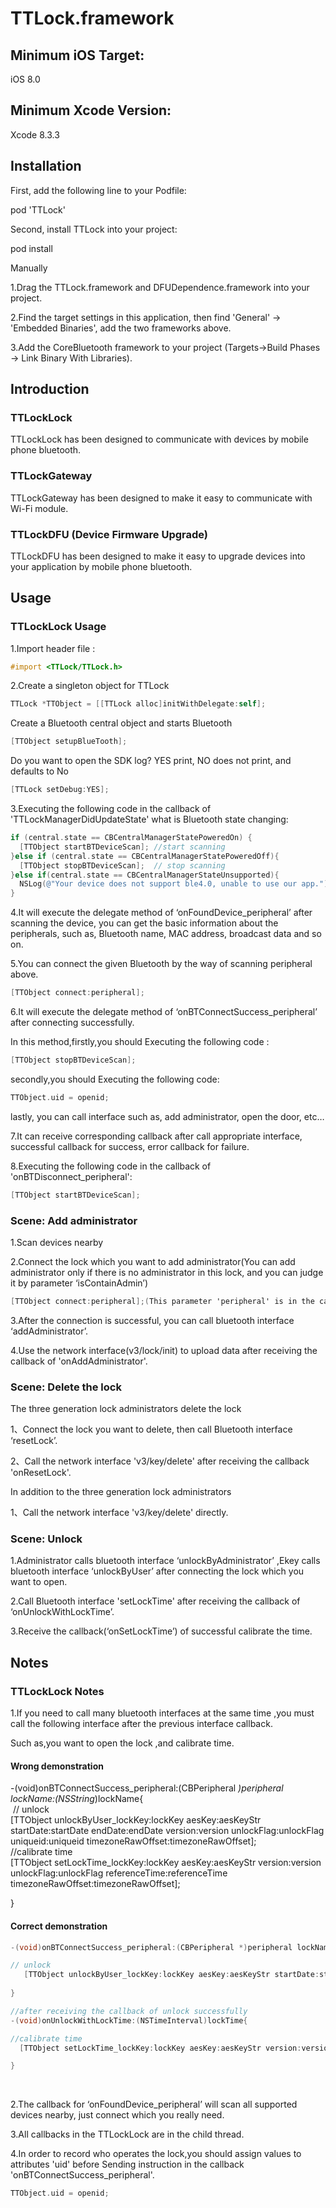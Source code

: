 # TTLock.framework


## Minimum iOS Target:
   iOS 8.0


## Minimum Xcode Version: 
   Xcode 8.3.3
   


## Installation

First, add the following line to your Podfile:

pod 'TTLock'

Second, install TTLock into your project:

pod install

Manually

1.Drag the TTLock.framework and DFUDependence.framework into your project.

2.Find the target settings in this application, then find 'General' -> 'Embedded Binaries', add the two frameworks above.

3.Add the CoreBluetooth framework to your project (Targets->Build Phases -> Link Binary With Libraries).



## Introduction

### TTLockLock
TTLockLock has been designed to communicate with devices by mobile phone bluetooth.

### TTLockGateway
TTLockGateway has been designed to make it easy to  communicate with  Wi-Fi module.

### TTLockDFU (Device Firmware Upgrade)
TTLockDFU has been designed to make it easy to upgrade devices into your application by mobile phone bluetooth.



## Usage

### TTLockLock Usage

1.Import header file :
```objective-c
#import <TTLock/TTLock.h>
```
2.Create a singleton object for TTLock
```objective-c
TTLock *TTObject = [[TTLock alloc]initWithDelegate:self];   
```
  Create a Bluetooth central object and starts Bluetooth
```objective-c  
[TTObject setupBlueTooth];  
```    
  Do you want to open the SDK log? YES print, NO does not print, and defaults to No
  ```objective-c
[TTLock setDebug:YES]; 
 ```   
3.Executing the following code in the callback of 'TTLockManagerDidUpdateState' what is Bluetooth state changing:
```objective-c
if (central.state == CBCentralManagerStatePoweredOn) {
  [TTObject startBTDeviceScan]; //start scanning
}else if (central.state == CBCentralManagerStatePoweredOff){ 
  [TTObject stopBTDeviceScan];  // stop scanning
}else if(central.state == CBCentralManagerStateUnsupported){    
  NSLog(@"Your device does not support ble4.0, unable to use our app.");   
}
```
4.It will execute the delegate method of ‘onFoundDevice_peripheral’ after scanning the device, you can get the basic information about the peripherals, such as, Bluetooth name, MAC address, broadcast data and so on.

5.You can connect the given Bluetooth by the way of scanning peripheral above.
```objective-c
[TTObject connect:peripheral];
```
6.It will execute the delegate method of ‘onBTConnectSuccess_peripheral’ after connecting successfully.
  
  In this method,firstly,you should Executing the following code :
  
```objective-c
[TTObject stopBTDeviceScan];
```

secondly,you should Executing the following code:  

``` objective-c
TTObject.uid = openid;
```
  lastly, you can call interface such as, add administrator, open the door, etc…

7.It can receive corresponding callback after call appropriate interface, successful callback for success, error callback for failure.

8.Executing the following code in the callback of 'onBTDisconnect_peripheral':
```objective-c
[TTObject startBTDeviceScan];
```

### Scene: Add administrator
1.Scan devices nearby

2.Connect the lock which you want to add administrator(You can add administrator only if there is no administrator in this lock, and you can judge it by parameter ‘isContainAdmin’)
```objective-c
[TTObject connect:peripheral];(This parameter 'peripheral' is in the callback 'onFoundDevice_peripheralWithInfoDic')
```
3.After the connection is successful, you can call bluetooth interface ‘addAdministrator’.

4.Use the network interface(v3/lock/init) to upload data after receiving the callback of 'onAddAdministrator'. 

### Scene: Delete the lock

The three generation lock administrators delete the lock

1、Connect the lock you want to delete, then call Bluetooth interface ‘resetLock’.

2、Call the network interface 'v3/key/delete' after receiving the callback 'onResetLock'.

In addition to the three generation lock administrators 

1、Call the network interface 'v3/key/delete' directly.

### Scene: Unlock

1.Administrator calls bluetooth interface ‘unlockByAdministrator’ ,Ekey calls bluetooth interface ‘unlockByUser’ after connecting the lock which you want to open.

2.Call Bluetooth interface 'setLockTime' after receiving the callback of ‘onUnlockWithLockTime’. 

3.Receive the callback(‘onSetLockTime’) of successful calibrate the time.



## Notes

### TTLockLock Notes

1.If you need to call many bluetooth interfaces at the same time ,you must call the following interface after the previous interface callback.

Such as,you want to open the lock ,and  calibrate time.  

#### Wrong demonstration

-(void)onBTConnectSuccess_peripheral:(CBPeripheral *)peripheral lockName:(NSString*)lockName{
<br>  // unlock
<br> [TTObject unlockByUser_lockKey:lockKey aesKey:aesKeyStr startDate:startDate endDate:endDate version:version unlockFlag:unlockFlag uniqueid:uniqueid timezoneRawOffset:timezoneRawOffset];
<br> //calibrate time
<br>[TTObject setLockTime_lockKey:lockKey aesKey:aesKeyStr version:version unlockFlag:unlockFlag referenceTime:referenceTime timezoneRawOffset:timezoneRawOffset];

}

#### Correct demonstration
```objective-c   
-(void)onBTConnectSuccess_peripheral:(CBPeripheral *)peripheral lockName:(NSString*)lockName{

// unlock
   [TTObject unlockByUser_lockKey:lockKey aesKey:aesKeyStr startDate:startDate endDate:endDate version:version unlockFlag:unlockFlag uniqueid:uniqueid timezoneRawOffset:timezoneRawOffset];
   
}

//after receiving the callback of unlock successfully
-(void)onUnlockWithLockTime:(NSTimeInterval)lockTime{

//calibrate time
  [TTObject setLockTime_lockKey:lockKey aesKey:aesKeyStr version:version unlockFlag:unlockFlag referenceTime:referenceTime timezoneRawOffset:timezoneRawOffset];

}
 ```
  


2.The callback for ‘onFoundDevice_peripheral’ will scan all supported devices nearby, just connect which you really need.

3.All callbacks in the TTLockLock are in the child thread.

4.In order to record who operates the lock,you should assign values to attributes 'uid' before Sending instruction in the callback 'onBTConnectSuccess_peripheral'. 
```objective-c  
TTObject.uid = openid; 
 ```




